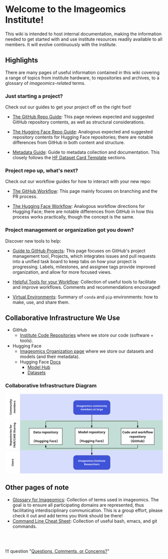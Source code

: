 # Welcome to the Imageomics Institute!

This wiki is intended to host internal documentation, making the information needed to get started with and use institute resources readily available to all members. It will evolve continuously with the institute.

## Highlights
There are many pages of useful information contained in this wiki covering a range of topics from institute hardware, to repositories and archives, to a glossary of _imageomics-related_ terms.

### Just starting a project?
Check out our guides to get your project off on the right foot!

- [The GitHub Repo Guide](wiki-guide/GitHub-Repo-Guide.md): This page reviews expected and suggested GitHub repository contents, as well as structural considerations. 

- [The Hugging Face Repo Guide](wiki-guide/Hugging-Face-Repo-Guide.md): Analogous expected and suggested repository contents for Hugging Face repositories; there are notable differences from GitHub in both content and structure.

- [Metadata Guide](wiki-guide/Metadata-Guide.md): Guide to metadata collection and documentation. This closely follows the [HF Dataset Card Template](wiki-guide/HF_DatasetCard_Template_mkdocs.md) sections.

### Project repo up, what's next?
Check out our workflow guides for how to interact with your new repo:

- [The GitHub Workflow](wiki-guide/The-GitHub-Workflow.md): This page mainly focuses on branching and the PR process.

- [The Hugging Face Workflow](wiki-guide/The-Hugging-Face-Workflow.md): Analogous workflow directions for Hugging Face; there are notable differences from GitHub in how this process works practically, though the concept is the same.

### Project management or organization got you down?
Discover new tools to help:

- [Guide to GitHub Projects](wiki-guide/Guide-to-GitHub-Projects.md): This page focuses on GitHub's project management tool, Projects, which integrates issues and pull requests into a unified task board to keep tabs on how your project is progressing. Labels, milestones, and assignee tags provide improved organization, and allow for more focused views.

- [Helpful Tools for your Workflow](wiki-guide/Helpful-Tools-for-your-Workflow.md): Collection of useful tools to facilitate and improve workflows. Comments and recommendations encouraged!

- [Virtual Environments](wiki-guide/Virtual-Environments.md): Summary of `conda` and `pip` environments: how to make, use, and share them.


## Collaborative Infrastructure We Use

- GitHub
    - [Institute Code Repositories](https://github.com/Imageomics) where we store our code (software + tools).
- Hugging Face
    - [Imageomics Organization page](https://huggingface.co/imageomics) where we store our datasets and models (and their metadata).
    - Hugging Face [Docs](https://huggingface.co/docs)
        - [Model Hub](https://huggingface.co/docs/hub/models-the-hub)
        - [Datasets](https://huggingface.co/docs/hub/datasets-overview)

### Collaborative Infrastructure Diagram
![tech_infrastructure_diagram](wiki-guide/images/index/382108831-1173cd79-db94-4326-8b6e-dcbdeb8939cd.png)


## Other pages of note
- [Glossary for Imageomics](wiki-guide/Glossary-for-Imageomics.md): Collection of terms used in imageomics. The goal is to ensure all participating domains are represented, thus facilitating interdisciplinary communication. This is a group effort, please check it out and add terms you think should be there!
- [Command Line Cheat Sheet](wiki-guide/Command-Line-Cheat-Sheet.md): Collection of useful bash, emacs, and git commands.


<br>
<br>

!!! question "[Questions, Comments, or Concerns?](https://github.com/Imageomics/Imageomics-guide/issues)"
